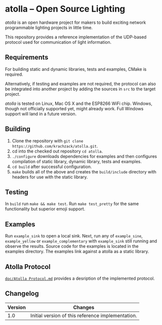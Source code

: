 # atolla – Open Source Lighting
*atolla* is an open hardware project for makers to build exciting network programmable lighting projects in little time.

This repository provides a reference implementation of the UDP-based protocol used for communication of light information.

## Requirements
For building static and dynamic libraries, tests and examples, CMake is required.

Alternatively, if testing and examples are not required, the protocol can also be integrated into another project by adding the sources in `src` to the target project.

*atolla* is tested on Linux, Mac OS X and the ESP8266 WiFi chip. Windows, though not officially supported yet, might already work. Full Windows support will land in a future version.

## Building
1. Clone the repository with `git clone https://github.com/krachzack/atolla.git`.
2. cd into the checked out repository `cd atolla`.
3. `./configure` downloads dependencies for examples and then configures compilation of static library, dynamic library, tests and examples.
4. `cd build` after successful configuration.
5. `make` builds all of the above and creates the `build/include` directory with headers for use with the static library.

## Testing
In `build` run `make && make test`. Run `make test_pretty` for the same functionality but superior emoji support.

## Examples
Run `example_sink` to open a local sink. Next, run any of `example_sine`, `example_yellow` or `example_complementary`
with `example_sink` still running and observe the results. Source code for the examples is located in the examples
directory. The examples link against a atolla as a static library.

## Atolla Protocol
[`doc/Atolla Protocol.md`](doc/Atolla%20Protocol.md) provides a desription of the implemented
protocol.

## Changelog
| Version      | Changes                          |
|--------------|----------------------------------|
| 1.0          | Initial version of this reference implementation. |